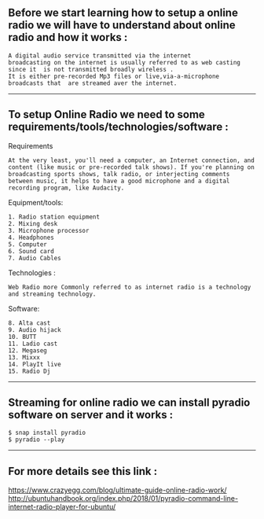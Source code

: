 ## Before we start learning how to setup a online radio we will have to understand about online radio and how it works :
```
A digital audio service transmitted via the internet 
broadcasting on the internet is usually referred to as web casting since it  is not transmitted broadly wireless .
It is either pre-recorded Mp3 files or live,via-a-microphone broadcasts that  are streamed aver the internet.
```
***
## To setup Online Radio we need to some requirements/tools/technologies/software :
Requirements
```
At the very least, you'll need a computer, an Internet connection, and content (like music or pre-recorded talk shows). If you're planning on broadcasting sports shows, talk radio, or interjecting comments between music, it helps to have a good microphone and a digital recording program, like Audacity.
```
Equipment/tools:
```
1. Radio station equipment
2. Mixing desk
3. Microphone processor
4. Headphones
5. Computer
6. Sound card
7. Audio Cables
```
Technologies :
```
Web Radio more Commonly referred to as internet radio is a technology and streaming technology.
```
Software:
```
8. Alta cast
9. Audio hijack
10. BUTT
11. Ladio cast
12. Megaseg
13. Mixxx
14. PlayIt live
15. Radio Dj
```
***
## Streaming for online radio we can install pyradio software on server and it works :
```
$ snap install pyradio
$ pyradio --play
```
***
## For more details see this link :
https://www.crazyegg.com/blog/ultimate-guide-online-radio-work/
http://ubuntuhandbook.org/index.php/2018/01/pyradio-command-line-internet-radio-player-for-ubuntu/

<!--stackedit_data:
eyJoaXN0b3J5IjpbMTg1NDc0NjExLC05NzkxOTY2NDksMTM2ND
AyNzE2OSw2NjY0NjI0NTIsLTY5NzQ5NjkxOF19
-->